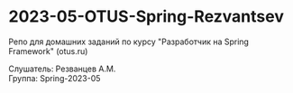 # 2023-05-OTUS-Spring-Rezvantsev
Репо для домашних заданий по курсу "Разработчик на Spring Framework" (otus.ru)

Слушатель: Резванцев А.М.\
Группа: Spring-2023-05
